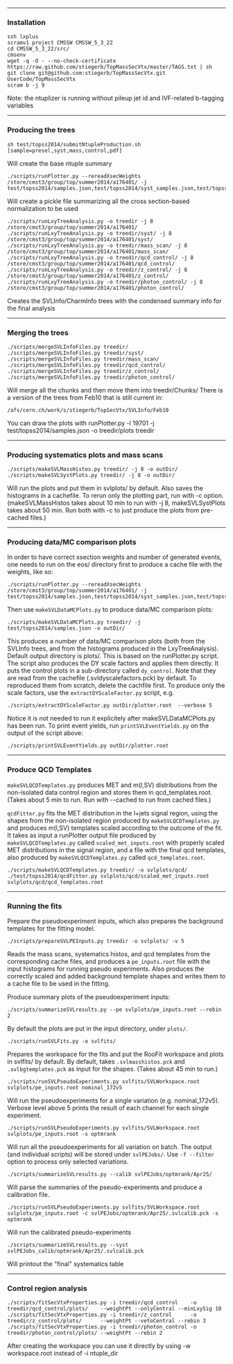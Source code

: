 ------------------------------------------------------
### Installation

```
ssh lxplus
scramv1 project CMSSW CMSSW_5_3_22
cd CMSSW_5_3_22/src/
cmsenv
wget -q -O - --no-check-certificate https://raw.github.com/stiegerb/TopMassSecVtx/master/TAGS.txt | sh
git clone git@github.com:stiegerb/TopMassSecVtx.git UserCode/TopMassSecVtx
scram b -j 9
```

Note: the ntuplizer is running without pileup jet id and IVF-related b-tagging variables

------------------------------------------------------
### Producing the trees

```
sh test/topss2014/submitNtupleProduction.sh [sample=presel,syst,mass,control,pdf]
```
Will create the base ntuple summary
```
./scripts/runPlotter.py --rereadXsecWeights /store/cmst3/group/top/summer2014/a176401/ -j test/topss2014/samples.json,test/topss2014/syst_samples.json,test/topss2014/mass_scan_samples.json,test/topss2014/qcd_samples.json,test/topss2014/z_samples.json,test/topss2014/z_syst_samples.json,test/topss2014/photon_samples.json
```
Will create a pickle file summarizing all the cross section-based normalization to be used
```
./scripts/runLxyTreeAnalysis.py -o treedir -j 8 /store/cmst3/group/top/summer2014/a176401/
./scripts/runLxyTreeAnalysis.py -o treedir/syst/ -j 8 /store/cmst3/group/top/summer2014/a176401/syst/
./scripts/runLxyTreeAnalysis.py -o treedir/mass_scan/ -j 8 /store/cmst3/group/top/summer2014/a176401/mass_scan/
./scripts/runLxyTreeAnalysis.py -o treedir/qcd_control/ -j 8 /store/cmst3/group/top/summer2014/a176401/qcd_control/
./scripts/runLxyTreeAnalysis.py -o treedir/z_control/ -j 8 /store/cmst3/group/top/summer2014/a176401/z_control/
./scripts/runLxyTreeAnalysis.py -o treedir/photon_control/ -j 8 /store/cmst3/group/top/summer2014/a176401/photon_control/
```

Creates the SVLInfo/CharmInfo trees with the condensed summary info for the final analysis


------------------------------------------------------
### Merging the trees

```
./scripts/mergeSVLInfoFiles.py treedir/
./scripts/mergeSVLInfoFiles.py treedir/syst/
./scripts/mergeSVLInfoFiles.py treedir/mass_scan/
./scripts/mergeSVLInfoFiles.py treedir/qcd_control/
./scripts/mergeSVLInfoFiles.py treedir/z_control/
./scripts/mergeSVLInfoFiles.py treedir/photon_control/
```
Will merge all the chunks and then move them into treedir/Chunks/
There is a version of the trees from Feb10 that is still current in:
```
/afs/cern.ch/work/s/stiegerb/TopSecVtx/SVLInfo/Feb10
```
You can draw the plots with
runPlotter.py -l 19701  -j test/topss2014/samples.json -o treedir/plots treedir

------------------------------------------------------
### Producing systematics plots and mass scans

```
./scripts/makeSVLMassHistos.py treedir/ -j 8 -o outDir/
./scripts/makeSVLSystPlots.py treedir/ -j 8 -o outDir/
```
Will run the plots and put them in svlplots/ by default. Also saves the histograms in a cachefile. To rerun only the plotting part, run with -c option.
(makeSVLMassHistos takes about 10 min to run with -j 8, makeSVLSystPlots takes about 50 min. Run both with -c to just produce the plots from pre-cached files.)


------------------------------------------------------
### Producing data/MC comparison plots

In order to have correct xsection weights and number of generated events, one needs to run on the eos/ directory first to produce a cache file with the weights, like so:
```
./scripts/runPlotter.py --rereadXsecWeights /store/cmst3/group/top/summer2014/a176401/ -j test/topss2014/samples.json,test/topss2014/syst_samples.json,test/topss2014/mass_scan_samples.json
```
Then use ```makeSVLDataMCPlots.py``` to produce data/MC comparison plots:
```
./scripts/makeSVLDataMCPlots.py treedir/ -j test/topss2014/samples.json -o outDir/
```
This produces a number of data/MC comparison plots (both from the SVLInfo trees, and from the histograms produced in the LxyTreeAnalysis). Default output directory is plots/. This is based on the runPlotter.py script.
The script also produces the DY scale factors and applies them directly. It puts the control plots in a sub-directory called ```dy_control```. Note that they are read from the cachefile (.svldyscalefactors.pck) by default. To reproduced them from scratch, delete the cachfile first. To produce only the scale factors, use the ```extractDYScaleFactor.py``` script, e.g. 
```
./scripts/extractDYScaleFactor.py outDir/plotter.root  --verbose 5
```
Notice it is not needed to run it explicitely after makeSVLDataMCPlots.py has been run.
To print event yields, run ```printSVLEventYields.py``` on the output of the script above:
```
./scripts/printSVLEventYields.py outDir/plotter.root
```


---------------------------------------------------
### Produce QCD Templates

```makeSVLQCDTemplates.py``` produces MET and m(l,SV) distributions from the non-isolated data control region and stores them in qcd_templates.root. (Takes about 5 min to run. Run with --cached to run from cached files.)

```qcdFitter.py``` fits the MET distribution in the l+jets signal region, using the shapes from the non-isolated region produced by ```makeSVLQCDTemplates.py``` and produces m(l,SV) templates scaled according to the outcome of the fit.
It takes as input a runPlotter output file produced by ```makeSVLQCDTemplates.py``` called ```scaled_met_inputs.root``` with properly scaled MET distributions in the signal region, and a file with the final qcd templates, also produced by ```makeSVLQCDTemplates.py``` called ```qcd_templates.root```.
```
./scripts/makeSVLQCDTemplates.py treedir/ -o svlplots/qcd/
./test/topss2014/qcdFitter.py svlplots/qcd/scaled_met_inputs.root svlplots/qcd/qcd_templates.root
```


------------------------------------------------------
### Running the fits

Prepare the pseudoexperiment inputs, which also prepares the background templates for the fitting model.

```
./scripts/prepareSVLPEInputs.py treedir -o svlplots/ -v 5
```
Reads the mass scans, systematics histos, and qcd templates from the corresponding cache files, and produces a ```pe_inputs.root``` file with the input histograms for running pseudo experiments. Also produces the correctly scaled and added background template shapes and writes them to a cache file to be used in the fitting.

Produce summary plots of the pseudoexperiment inputs:
```
./scripts/summarizeSVLresults.py --pe svlplots/pe_inputs.root --rebin 2
```
By default the plots are put in the input directory, under ```plots/```.

```
./scripts/runSVLFits.py -o svlfits/
```
Prepares the workspace for the fits and put the RooFit workspace and plots in svlfits/ by default. By default, takes ```.svlmasshistos.pck``` and ```.svlbgtemplates.pck``` as input for the shapes. (Takes about 45 min to run.)

```
./scripts/runSVLPseudoExperiments.py svlfits/SVLWorkspace.root svlplots/pe_inputs.root nominal_172v5
```
Will run the pseudoexperiments for a single variation (e.g. nominal_172v5). Verbose level above 5 prints the result of each channel for each single experiment.

```
./scripts/runSVLPseudoExperiments.py svlfits/SVLWorkspace.root svlplots/pe_inputs.root -s optmrank
```
Will run all the pseudoexperiments for all variation on batch. The output (and individual scripts) will be stored under ```svlPEJobs/```. Use ```-f --filter``` option to process only selected variations.

```
./scripts/summarizeSVLresults.py --calib svlPEJobs/optmrank/Apr25/
```
Will parse the summaries of the pseudo-experiments and produce a calibration file.

```
./scripts/runSVLPseudoExperiments.py svlfits/SVLWorkspace.root svlplots/pe_inputs.root -c svlPEJobs/optmrank/Apr25/.svlcalib.pck -s optmrank
```
Will run the calibrated pseudo-experiments
```
./scripts/summarizeSVLresults.py --syst svlPEJobs_calib/optmrank/Apr25/.svlcalib.pck
```
Will printout the "final" systematics table

---------------------------------------------------
### Control region analysis
```
./scripts/fitSecVtxProperties.py -i treedir/qcd_control    -o treedir/qcd_control/plots/    --weightPt --onlyCentral --minLxySig 10
./scripts/fitSecVtxProperties.py -i treedir/z_control      -o treedir/z_control/plots/      --weightPt --vetoCentral --rebin 3
./scripts/fitSecVtxProperties.py -i treedir/photon_control -o treedir/photon_control/plots/ --weightPt --rebin 2
`````
After creating the workspace you can use it directly by using -w workspace.root instead of -i ntuple_dir

